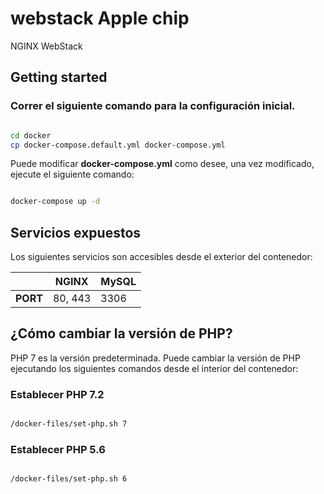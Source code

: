 # webstack Apple chip

NGINX WebStack

## Getting started

### Correr el siguiente comando para la configuración inicial.

```bash

cd docker
cp docker-compose.default.yml docker-compose.yml

```

Puede modificar **docker-compose.yml** como desee, una vez modificado, ejecute el siguiente comando:

```bash

docker-compose up -d

```

## Servicios expuestos

Los siguientes servicios son accesibles desde el exterior del contenedor:

|          | **NGINX** | **MySQL** |
| -------- | --------- | --------- |
| **PORT** | 80, 443   | 3306      |

## ¿Cómo cambiar la versión de PHP?

PHP 7 es la versión predeterminada.
Puede cambiar la versión de PHP ejecutando los siguientes comandos desde el interior del contenedor:

### Establecer PHP 7.2

```bash

/docker-files/set-php.sh 7

```

### Establecer PHP 5.6

```bash

/docker-files/set-php.sh 6

```

